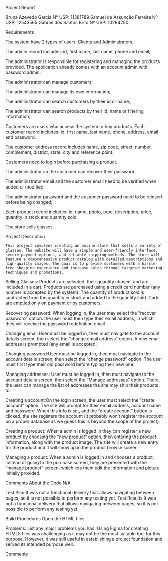 Project Report

Bruna Azevedo Garcia 		N° USP:  11381789
Samuel de Assunção Ferreira	Nº USP: 12543565
Gabriel dos Santos Brito                 Nº USP: 10284250

Requirements

The system have 2 types of users: Clients and Administrators;

The admin record includes: id, first name, last name, phone and email;

The administrator is responsible for registering and managing the products provided. The application already comes with an account admin with password admin;

The administrator can manage customers;

The administrator can manage its own information;

The administrator can search customers by their id or name;

The administrator can search products by their id, name or filtering information;

Customers are users who access the system to buy products.
Each customer record includes: id, first name, last name, phone, address, email and password.

The customer address record includes name, zip code, street, number, complement, district, state, city and reference point.

Customers need to login before purchasing a product.

The administrator an the customer can recover their password;

The administrator email and the customer email need to be verified when added or modified;

The administrator password and the customer password need to be reinsert before being changed;

Each product record includes: id, name, photo, type, description, price, quantity in stock and quantity sold.

The store sells glasses.













Project Description

	This project involves creating an online store that sells a variety of glasses. The website will have a simple and user-friendly interface, secure payment options, and reliable shipping methods. The store will feature a comprehensive product catalog with detailed descriptions and high-quality images. The goal is to provide customers with a hassle-free shopping experience and increase sales through targeted marketing techniques and promotions.

Selling Glasses: Products are selected, their quantity chosen, and are included in a cart. Products are purchased using a credit card number (any number is accepted by the system). The quantity of product sold is subtracted from the quantity in stock and added to the quantity sold. Carts are emptied only on payment or by customers.

Recovering password: When logging in, the user may select the “recover password” option. the user must then type their email address, in which they will receive the password redefinition email.

Changing email:User must be logged in, then must navigate to the account details screen, then select the “change email address” option. A new email address is prompted (any email is accepted.

Changing password:User must be logged in, then must navigate to the account details screen, then select the “change password” option. The user must first type their old password before typing their new one.

Managing addresses: User must be logged in, then must navigate to the account details screen, then select the “Manage addresses” option. There, the user can manage the list of addresses the site may ship their products to.

Creating a account:On the login screen, the user must select the “create account” option. The site will prompt for their email address, account name and  password. When this info is set, and the “create account” button is clicked, the site registers the account (it probably won’t register the account on a proper database as we guess this is beyond the scope of the project).

Creating a product: When a admin is logged in they can register a new product by choosing the “new product” option, then entering the product information, along with the product image. The site will create a new entry for the product and it will show up in the product browse screen

Managing a product: When a admin is logged in and chooses a product, instead of going to the purchase screen, they are presented with the “manage product” screen, which lets them edit the information and picture initially provided.



Comments About the Code
N/A


Test Plan
	It was not a functional delivery that allows navigating between pages, so it is not possible to perform any testing yet.
Test Results
	It was not a functional delivery that allows navigating between pages, so it is not possible to perform any testing yet.


Build Procedures
	Open the HTML files.


Problems: List any major problems you had.
	Using Figma for creating HTML5 files was challenging as it may not be the most suitable tool for this purpose. However, it was still useful in establishing a project foundation and served its intended purpose well.

Comments
